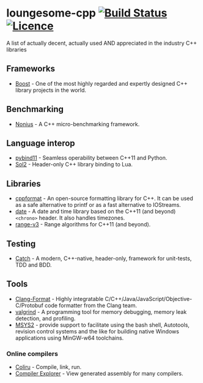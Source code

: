 # loungesome-cpp [![Build Status](https://travis-ci.org/LoungeCPP/loungesome-cpp.svg?branch=master)](https://travis-ci.org/LoungeCPP/loungesome-cpp)&nbsp;[![Licence](https://img.shields.io/badge/license-CC0-blue.svg?style=flat)](LICENSE)
A list of actually decent, actually used AND appreciated in the industry C++ libraries

## Frameworks
* [Boost](http://www.boost.org/) - One of the most highly regarded and expertly designed C++ library projects in the world.

## Benchmarking
* [Nonius](https://nonius.io/) - A C++ micro-benchmarking framework.

## Language interop
* [pybind11](https://github.com/pybind/pybind11) - Seamless operability between C++11 and Python.
* [Sol2](https://github.com/ThePhD/sol2) - Header-only C++ library binding to Lua.

## Libraries
* [cppformat](https://cppformat.github.io/latest/index.html) - An open-source formatting library for C++. It can be used as a safe alternative to printf or as a fast alternative to IOStreams.
* [date](https://github.com/HowardHinnant/date) - A date and time library based on the C++11 (and beyond) `<chrono>` header. It also handles timezones.
* [range-v3](https://github.com/ericniebler/range-v3) - Range algorithms for C++11 (and beyond).

## Testing
* [Catch](https://github.com/philsquared/Catch) - A modern, C++-native, header-only, framework for unit-tests, TDD and BDD.

## Tools
* [Clang-Format](http://clang.llvm.org/docs/ClangFormat.html) - Highly integratable C/C++/Java/JavaScript/Objective-C/Protobuf code formatter from the Clang team.
* [valgrind](http://valgrind.org/) - A programming tool for memory debugging, memory leak detection, and profiling.
* [MSYS2](https://msys2.github.io/) - provide support to facilitate using the bash shell, Autotools, revision control systems and the like for building native Windows applications using MinGW-w64 toolchains.

### Online compilers
* [Coliru](http://coliru.stacked-crooked.com/) - Compile, link, run.
* [Compiler Explorer](https://gcc.godbolt.org/) - View generated assembly for many compilers.
